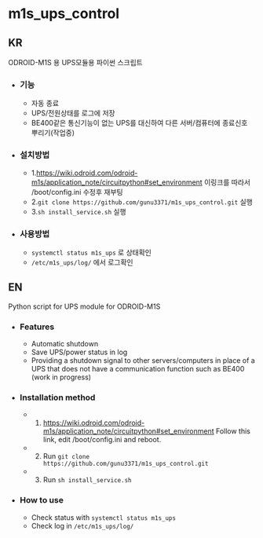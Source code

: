 # m1s_ups_control
## KR
ODROID-M1S 용 UPS모듈용 파이썬 스크립트
+ ### 기능
  + 자동 종료
  + UPS/전원상태를 로그에 저장
  + BE400같은 통신기능이 없는 UPS를 대신하여 다른 서버/컴퓨터에 종료신호 뿌리기(작업중)
+ ### 설치방법
  + 1.https://wiki.odroid.com/odroid-m1s/application_note/circuitpython#set_environment 이링크를 따라서 /boot/config.ini 수정후 재부팅
  + 2.```git clone https://github.com/gunu3371/m1s_ups_control.git``` 실행
  + 3.```sh install_service.sh``` 실행
+ ### 사용방법
  + ```systemctl status m1s_ups``` 로 상태확인
  + ```/etc/m1s_ups/log/``` 에서 로그확인
## EN
Python script for UPS module for ODROID-M1S
+ ### Features
  + Automatic shutdown
  + Save UPS/power status in log
  + Providing a shutdown signal to other servers/computers in place of a UPS that does not have a communication function such as BE400 (work in progress)
+ ### Installation method
  + 1. https://wiki.odroid.com/odroid-m1s/application_note/circuitpython#set_environment Follow this link, edit /boot/config.ini and reboot.
  + 2. Run ```git clone https://github.com/gunu3371/m1s_ups_control.git```
  + 3. Run ```sh install_service.sh```
+ ### How to use
  + Check status with ```systemctl status m1s_ups```
  + Check log in ```/etc/m1s_ups/log/```

